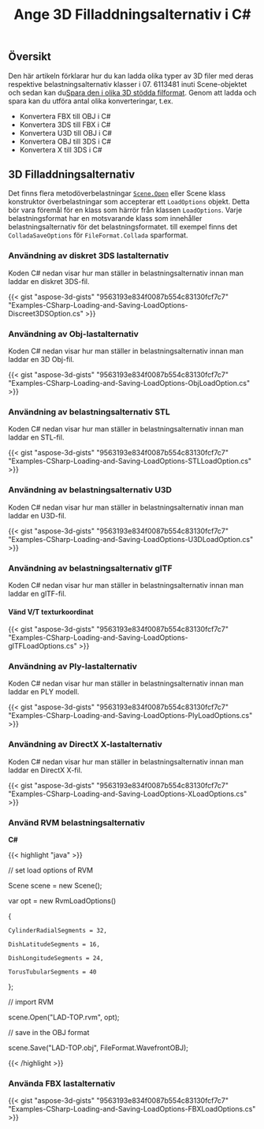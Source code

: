 ﻿---
title: Ange 3D Filladdningsalternativ i C#
linktitle: Ange 3D Filladdningsalternativ
type: docs
weight: 30
url: /sv/net/specify-3d-file-load-options/
description: Det finns flera Scene.Öppen metod överbelastning eller Scene klass konstruktor överbelastning som accepterar ett LoadOptions objekt. Varje lastformat har en motsvarande klass som innehåller belastningsalternativ för det belastningsformatet.
---
## **Översikt**

Den här artikeln förklarar hur du kan ladda olika typer av 3D filer med deras respektive belastningsalternativ klasser i 07. 6113481 inuti Scene-objektet och sedan kan du[Spara den i olika 3D stödda filformat](https://docs.aspose.com/3d/net/specify-3d-file-save-options/). Genom att ladda och spara kan du utföra antal olika konverteringar, t.ex.

- Konvertera FBX till OBJ i C#
- Konvertera 3DS till FBX i C#
- Konvertera U3D till OBJ i C#
- Konvertera OBJ till 3DS i C#
- Konvertera X till 3DS i C#

## **3D Filladdningsalternativ**
Det finns flera metodöverbelastningar [`Scene.Open`](https://reference.aspose.com/3d/net/aspose.threed/scene) eller Scene klass konstruktor överbelastningar som accepterar ett `LoadOptions` objekt. Detta bör vara föremål för en klass som härrör från klassen `LoadOptions`. Varje belastningsformat har en motsvarande klass som innehåller belastningsalternativ för det belastningsformatet. till exempel finns det `ColladaSaveOptions` för `FileFormat.Collada` sparformat.
### **Användning av diskret 3DS lastalternativ**
Koden C# nedan visar hur man ställer in belastningsalternativ innan man laddar en diskret 3DS-fil.

{{< gist "aspose-3d-gists" "9563193e834f0087b554c83130fcf7c7" "Examples-CSharp-Loading-and-Saving-LoadOptions-Discreet3DSOption.cs" >}}
### **Användning av Obj-lastalternativ**
Koden C# nedan visar hur man ställer in belastningsalternativ innan man laddar en 3D Obj-fil.

{{< gist "aspose-3d-gists" "9563193e834f0087b554c83130fcf7c7" "Examples-CSharp-Loading-and-Saving-LoadOptions-ObjLoadOption.cs" >}}
### **Användning av belastningsalternativ STL**
Koden C# nedan visar hur man ställer in belastningsalternativ innan man laddar en STL-fil.

{{< gist "aspose-3d-gists" "9563193e834f0087b554c83130fcf7c7" "Examples-CSharp-Loading-and-Saving-LoadOptions-STLLoadOption.cs" >}}
### **Användning av belastningsalternativ U3D**
Koden C# nedan visar hur man ställer in belastningsalternativ innan man laddar en U3D-fil.

{{< gist "aspose-3d-gists" "9563193e834f0087b554c83130fcf7c7" "Examples-CSharp-Loading-and-Saving-LoadOptions-U3DLoadOption.cs" >}}
### **Användning av belastningsalternativ glTF**
Koden C# nedan visar hur man ställer in belastningsalternativ innan man laddar en glTF-fil.
#### **Vänd V/T texturkoordinat**
{{< gist "aspose-3d-gists" "9563193e834f0087b554c83130fcf7c7" "Examples-CSharp-Loading-and-Saving-LoadOptions-glTFLoadOptions.cs" >}}
### **Användning av Ply-lastalternativ**
Koden C# nedan visar hur man ställer in belastningsalternativ innan man laddar en PLY modell.

{{< gist "aspose-3d-gists" "9563193e834f0087b554c83130fcf7c7" "Examples-CSharp-Loading-and-Saving-LoadOptions-PlyLoadOptions.cs" >}}
### **Användning av DirectX X-lastalternativ**
Koden C# nedan visar hur man ställer in belastningsalternativ innan man laddar en DirectX X-fil.

{{< gist "aspose-3d-gists" "9563193e834f0087b554c83130fcf7c7" "Examples-CSharp-Loading-and-Saving-LoadOptions-XLoadOptions.cs" >}}
### **Använd RVM belastningsalternativ**
**C#**

{{< highlight "java" >}}

 // set load options of RVM

Scene scene = new Scene();

var opt = new RvmLoadOptions()

{

    CylinderRadialSegments = 32,

    DishLatitudeSegments = 16,

    DishLongitudeSegments = 24,

    TorusTubularSegments = 40

};

// import RVM

scene.Open("LAD-TOP.rvm", opt);

// save in the OBJ format

scene.Save("LAD-TOP.obj", FileFormat.WavefrontOBJ);

{{< /highlight >}}
### **Använda FBX lastalternativ**
{{< gist "aspose-3d-gists" "9563193e834f0087b554c83130fcf7c7" "Examples-CSharp-Loading-and-Saving-LoadOptions-FBXLoadOptions.cs" >}}
